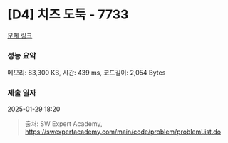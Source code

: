 # [D4] 치즈 도둑 - 7733 

[문제 링크](https://swexpertacademy.com/main/code/problem/problemDetail.do?contestProbId=AWrDOdQqRCUDFARG) 

### 성능 요약

메모리: 83,300 KB, 시간: 439 ms, 코드길이: 2,054 Bytes

### 제출 일자

2025-01-29 18:20



> 출처: SW Expert Academy, https://swexpertacademy.com/main/code/problem/problemList.do